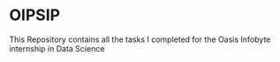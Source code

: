 # OIPSIP
This Repository contains all the tasks I completed for the Oasis Infobyte internship in Data Science 
